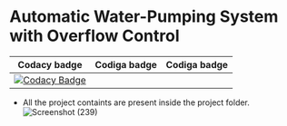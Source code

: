 # Automatic Water-Pumping System with Overflow Control
| Codacy badge | Codiga badge | Codiga badge |
|--------------|--------------|--------------|
|[![Codacy Badge](https://app.codacy.com/project/badge/Grade/6d1e75acee114e148b4121ba755ea17b)](https://www.codacy.com/gh/OmkarChitragar/M2-EmbSys/dashboard?utm_source=github.com&amp;utm_medium=referral&amp;utm_content=OmkarChitragar/M2-EmbSys&amp;utm_campaign=Badge_Grade)|      |       |

*   All the project containts are present inside the project folder.
![Screenshot (239)](https://user-images.githubusercontent.com/42509490/155874997-4b79db24-c957-4cbf-b124-32bafc852b7b.png)
